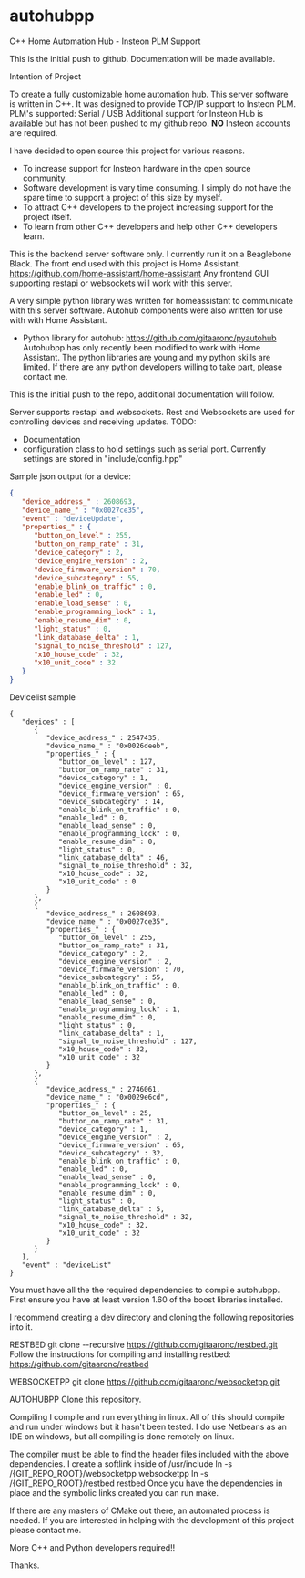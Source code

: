 # autohubpp
C++ Home Automation Hub - Insteon PLM Support

This is the initial push to github. 
Documentation will be made available.

Intention of Project

 To create a fully customizable home automation hub.
 This server software is written in C++. It was designed to provide TCP/IP support to Insteon PLM.
 PLM's supported: Serial / USB
 Additional support for Insteon Hub is available but has not been pushed to my github repo. 
 <b>NO</b> Insteon accounts are required.
 
 I have decided to open source this project for various reasons. 
  - To increase support for Insteon hardware in the open source community.
  - Software development is vary time consuming. I simply do not have the spare time to support a project of this size by myself.
  - To attract C++ developers to the project increasing support for the project itself.
  - To learn from other C++ developers and help other C++ developers learn.

This is the backend server software only. I currently run it on a Beaglebone Black. The front end used with this project is 
Home Assistant. https://github.com/home-assistant/home-assistant 
Any frontend GUI supporting restapi or websockets will work with this server.

A very simple python library was written for homeassistant to communicate with this server software. Autohub components were also written for use with with Home Assistant.
 - Python library for autohub: https://github.com/gitaaronc/pyautohub
Autohubpp has only recently been modified to work with Home Assistant. The python libraries are young and my python skills are limited. If there are any python developers willing to take part, please contact me.

This is the initial push to the repo, additional documentation will follow.

Server supports restapi and websockets. Rest and Websockets are used for controlling devices and receiving updates.
TODO: 
 - Documentation
 - configuration class to hold settings such as serial port. Currently settings are stored in "include/config.hpp"

Sample json output for a device:
```json
{
   "device_address_" : 2608693,
   "device_name_" : "0x0027ce35",
   "event" : "deviceUpdate",
   "properties_" : {
      "button_on_level" : 255,
      "button_on_ramp_rate" : 31,
      "device_category" : 2,
      "device_engine_version" : 2,
      "device_firmware_version" : 70,
      "device_subcategory" : 55,
      "enable_blink_on_traffic" : 0,
      "enable_led" : 0,
      "enable_load_sense" : 0,
      "enable_programming_lock" : 1,
      "enable_resume_dim" : 0,
      "light_status" : 0,
      "link_database_delta" : 1,
      "signal_to_noise_threshold" : 127,
      "x10_house_code" : 32,
      "x10_unit_code" : 32
   }
}
```
Devicelist sample
```
{
   "devices" : [
      {
         "device_address_" : 2547435,
         "device_name_" : "0x0026deeb",
         "properties_" : {
            "button_on_level" : 127,
            "button_on_ramp_rate" : 31,
            "device_category" : 1,
            "device_engine_version" : 0,
            "device_firmware_version" : 65,
            "device_subcategory" : 14,
            "enable_blink_on_traffic" : 0,
            "enable_led" : 0,
            "enable_load_sense" : 0,
            "enable_programming_lock" : 0,
            "enable_resume_dim" : 0,
            "light_status" : 0,
            "link_database_delta" : 46,
            "signal_to_noise_threshold" : 32,
            "x10_house_code" : 32,
            "x10_unit_code" : 0
         }
      },
      {
         "device_address_" : 2608693,
         "device_name_" : "0x0027ce35",
         "properties_" : {
            "button_on_level" : 255,
            "button_on_ramp_rate" : 31,
            "device_category" : 2,
            "device_engine_version" : 2,
            "device_firmware_version" : 70,
            "device_subcategory" : 55,
            "enable_blink_on_traffic" : 0,
            "enable_led" : 0,
            "enable_load_sense" : 0,
            "enable_programming_lock" : 1,
            "enable_resume_dim" : 0,
            "light_status" : 0,
            "link_database_delta" : 1,
            "signal_to_noise_threshold" : 127,
            "x10_house_code" : 32,
            "x10_unit_code" : 32
         }
      },
      {
         "device_address_" : 2746061,
         "device_name_" : "0x0029e6cd",
         "properties_" : {
            "button_on_level" : 25,
            "button_on_ramp_rate" : 31,
            "device_category" : 1,
            "device_engine_version" : 2,
            "device_firmware_version" : 65,
            "device_subcategory" : 32,
            "enable_blink_on_traffic" : 0,
            "enable_led" : 0,
            "enable_load_sense" : 0,
            "enable_programming_lock" : 0,
            "enable_resume_dim" : 0,
            "light_status" : 0,
            "link_database_delta" : 5,
            "signal_to_noise_threshold" : 32,
            "x10_house_code" : 32,
            "x10_unit_code" : 32
         }
      }
   ],
   "event" : "deviceList"
}
```
You must have all the the required dependencies to compile autohubpp.
First ensure you have at least version 1.60 of the boost libraries installed.

I recommend creating a dev directory and cloning the following repositories into it.

RESTBED
git clone --recursive https://github.com/gitaaronc/restbed.git
Follow the instructions for compiling and installing restbed: https://github.com/gitaaronc/restbed

WEBSOCKETPP
git clone https://github.com/gitaaronc/websocketpp.git

AUTOHUBPP
Clone this repository.

Compiling
I compile and run everything in linux. All of this should compile and run under windows but it hasn't been tested.
I do use Netbeans as an IDE on windows, but all compiling is done remotely on linux.

The compiler must be able to find the header files included with the above dependencies.
I create a softlink inside of /usr/include
ln -s /{GIT_REPO_ROOT}/websocketpp websocketpp
ln -s /{GIT_REPO_ROOT}/restbed restbed
Once you have the dependencies in place and the symbolic links created you can run make.

If there are any masters of CMake out there, an automated process is needed.
If you are interested in helping with the development of this project please contact me.

More C++ and Python developers required!!

Thanks.
